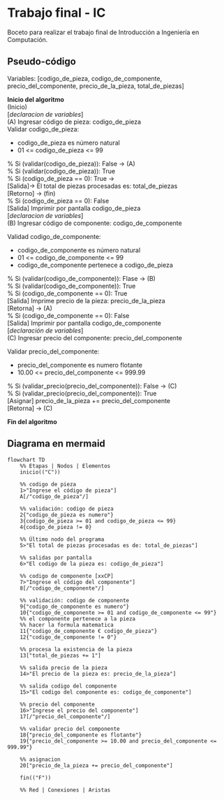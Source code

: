 # Trabajo final - IC

Boceto para realizar el trabajo final de Introducción a Ingeniería en Computación.

## Pseudo-código

Variables: [codigo_de_pieza, codigo_de_componente, precio_del_componente, precio_de_la_pieza, total_de_piezas]

**Inicio del algoritmo**  
(Inicio)  
[_declaracion de variables_]  
(A) Ingresar código de pieza: codigo_de_pieza  
Validar codigo_de_pieza:  
- codigo_de_pieza es número natural
- 01 <= codigo_de_pieza <= 99   

% Si (validar(codigo_de_pieza)): False -> (A)  
% Si (validar(codigo_de_pieza)): True  
% Si (codigo_de_pieza == 0): True ->  
[Salida]-> El total de piezas procesadas es: total_de_piezas  
[Retorno] -> (fin)  
% Si (codigo_de_pieza == 0): False  
[Salida] Imprimir por pantalla codigo_de_pieza  
[_declaracion de variables_]  
(B) Ingresar código de componente: codigo_de_componente  

Validad codigo_de_componente:  
- codigo_de_componente es número natural  
- 01 <= codigo_de_componente <= 99  
- codigo_de_componente pertenece a codigo_de_pieza

% Si (validar(codigo_de_componente)): Flase -> (B)  
% Si (validar(codigo_de_componente)): True  
% Si (codigo_de_componente == 0): True  
[Salida] Imprime precio de la pieza: precio_de_la_pieza  
[Retorna] -> (A)  
% Si (codigo_de_componente == 0): False  
[Salida] Imprimir por pantalla codigo_de_componente  
[_declaración de variables_]  
(C) Ingresar precio del componente: precio_del_componente

Validar precio_del_componente:  
- precio_del_componente es numero flotante  
- 10.00 <= precio_del_componente <= 999.99  

% Si (validar_precio(precio_del_componente)): False -> (C)  
% Si (validar_precio(precio_del_componente)): True  
[Asignar] precio_de_la_pieza += precio_del_componente  
[Retorna] -> (C)


**Fin del algoritmo**

## Diagrama en mermaid
```mermaid
flowchart TD
    %% Etapas | Nodos | Elementos
    inicio(("C"))
    
    %% codigo de pieza
    1>"Ingrese el código de pieza"]    
    A[/"codigo_de_pieza"/]

    %% validación: codigo de pieza
    2{"codigo_de_pieza es numero"}
    3{codigo_de_pieza >= 01 and codigo_de_pieza <= 99}
    4{codigo_de_pieza != 0}
    
    %% Último nodo del programa
    5>"El total de piezas procesadas es de: total_de_piezas"]
    
    %% salidas por pantalla
    6>"El codigo de la pieza es: codigo_de_pieza"]

    %% codigo de componente [xxCP]
    7>"Ingrese el código del componente"]
    8[/"codigo_de_componente"/]

    %% validación: codigo de componente
    9{"codigo_de_componente es numero"}
    10{"codigo_de_componente >= 01 and codigo_de_componente <= 99"}
    %% el componente pertenece a la pieza
    %% hacer la formula matematica
    11{"codigo_de_componente € codigo_de_pieza"}
    12{"codigo_de_componente != 0"}

    %% procesa la existencia de la pieza
    13["total_de_piezas += 1"]

    %% salida precio de la pieza
    14>"El precio de la pieza es: precio_de_la_pieza"]

    %% salida codigo del componente
    15>"El codigo del componente es: codigo_de_componente"]

    %% precio del componente
    16>"Ingrese el precio del componente"]
    17[/"precio_del_componente"/]

    %% validar precio del componente
    18{"precio_del_componente es flotante"}
    19{"precio_del_componente >= 10.00 and precio_del_componente <= 999.99"}

    %% asignacion
    20["precio_de_la_pieza += precio_del_componente"]

    fin(("F"))

    %% Red | Conexiones | Aristas
```


